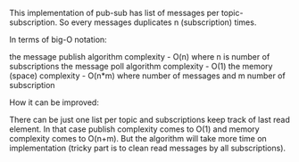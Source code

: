 This implementation of pub-sub has list of messages per topic-subscription.
So every messages duplicates n (subscription) times.

In terms of big-O notation:

the message publish algorithm complexity - O(n) where n is number of subscriptions
the message poll algorithm complexity - O(1)
the memory (space) complexity - O(n*m) where number of messages and m number of subscription 

How it can be improved:

There can be just one list per topic and subscriptions keep track of last read element.
In that case publish complexity comes to O(1) and memory complexity comes to O(n+m).
But the algorithm will take more time on implementation (tricky part is to clean read messages by all subscriptions).

